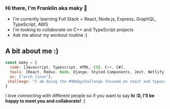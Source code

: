 ### Hi there, I'm Franklin aka maky 👋
- I'm currently learning Full Stack = React, Node.js, Express, GraphQL, TypeScript, AWS
- I'm looking to collaborate on C++ and TypeScript projects
- Ask me about my workout routine :)

## A bit about me :)

```javascript
const maky = {
  code: [Javascript, Typescript, HTML, CSS, C++, C#],
  tools: [React, Redux, Node, Django, Styled-Components, Jest, Netlify],
  os: ["arch linux"],
 challenge: "I am doing the #90daychallenge focused on react and typescript"
}
```
I love connecting with different people</b> so if you want to say <b>hi :D, I'll be happy to meet you and collaborate!</b> :)</em>
<!--
**makyfj/makyfj** is a ✨ _special_ ✨ repository because its `README.md` (this file) appears on your GitHub profile.

Here are some ideas to get you started:

- 🔭 I’m currently working on ...
- 🌱 I’m currently learning ...
- 👯 I’m looking to collaborate on ...
- 🤔 I’m looking for help with ...
- 💬 Ask me about ...
- 📫 How to reach me: ...
- 😄 Pronouns: ...
- ⚡ Fun fact: ...
-->
